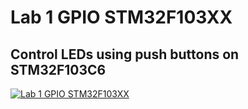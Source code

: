 # Lab 1 GPIO STM32F103XX
## Control LEDs using push buttons on STM32F103C6
[![Lab 1 GPIO STM32F103XX](https://github.com/Mina-Karam/Master_Embedded_Systems/blob/master/Unit_7_MCU_Essential_Peripherals/Lesson_1/Lab_1_GPIO_STM32F103XX/Lab_1_GPIO_STM32F103XX.gif)](https://drive.google.com/drive/folders/1lQVefXVp3K7CWYvCKOzPeJEhJoN0rV5_)
